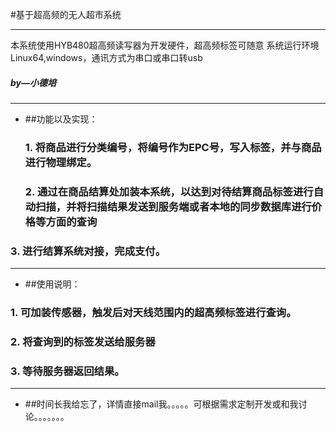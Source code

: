 #基于超高频的无人超市系统

---


本系统使用HYB480超高频读写器为开发硬件，超高频标签可随意
系统运行环境Linux64,windows，通讯方式为串口或串口转usb




#####                                    by—小德培
---------

- ##功能以及实现：
  ###  1.  将商品进行分类编号，将编号作为EPC号，写入标签，并与商品进行物理绑定。
  ###  2.  通过在商品结算处加装本系统，以达到对待结算商品标签进行自动扫描，并将扫描结果发送到服务端或者本地的同步数据库进行价格等方面的查询
###  3.   进行结算系统对接，完成支付。

  
  
------

- ##使用说明：
###  1. 可加装传感器，触发后对天线范围内的超高频标签进行查询。
###  2.  将查询到的标签发送给服务器
###  3.  等待服务器返回结果。

-----




- ##时间长我给忘了，详情直接mail我。。。。。可根据需求定制开发或和我讨论。。。。。。。

    



